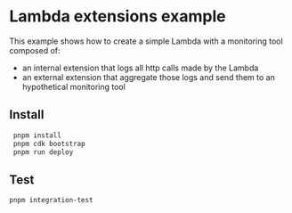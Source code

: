 # Lambda extensions example

This example shows how to create a simple Lambda with a monitoring tool composed of:
- an internal extension that logs all http calls made by the Lambda
- an external extension that aggregate those logs and send them to an hypothetical monitoring tool


## Install

```bash
 pnpm install
 pnpm cdk bootstrap
 pnpm run deploy
```

## Test

```bash
pnpm integration-test
```
